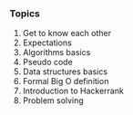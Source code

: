 ### Topics

1. Get to know each other
1. Expectations 
1. Algorithms basics
1. Pseudo code
1. Data structures basics
1. Formal Big O definition
1. Introduction to Hackerrank
1. Problem solving
